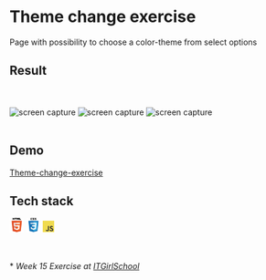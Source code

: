 # Theme change exercise

Page with possibility to choose a color-theme from select options

## Result
<br><br>
<img width="30%" alt="screen capture" src="../main/assets/img/captureweb_dark.jpeg">
<img width="30%" alt="screen capture" src="../main/assets/img/captureweb_light.jpeg">
<img width="30%" alt="screen capture" src="../main/assets/img/captureweb_pink.jpeg">
<br><br>

## Demo
[Theme-change-exercise]

## Tech stack
<code><img height="25" src="https://raw.githubusercontent.com/github/explore/80688e429a7d4ef2fca1e82350fe8e3517d3494d/topics/html/html.png"></code>
<code><img height="25" src="https://raw.githubusercontent.com/github/explore/80688e429a7d4ef2fca1e82350fe8e3517d3494d/topics/css/css.png"></code>
<code><img height="20" src="https://raw.githubusercontent.com/github/explore/80688e429a7d4ef2fca1e82350fe8e3517d3494d/topics/javascript/javascript.png"></code>

<br><br> 
\* _Week 15 Exercise at [ITGirlSchool]_ 
  

   [ITGirlSchool]: <https://itgirlschool.com/en>
   [Theme-change-exercise]: <https://alenagm.github.io/Theme-change-exercise/>
